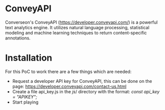ConveyAPI
=========

Converseon's ConveyAPI (https://developer.conveyapi.com/) is a powerful text analytics engine. It utilizes natural
language processing, statistical modeling and machine learning techniques to return content-specific annotations.

Installation
===========

For this PoC to work there are a few things which are needed:
* Request a developer API key for ConveyAPI, this can be done on the page: https://developer.conveyapi.com/contact-us.html
* Create a file api_key.js in the *js*/ directory with the format: _const api_key = "APIKEY";_
* Start playing


